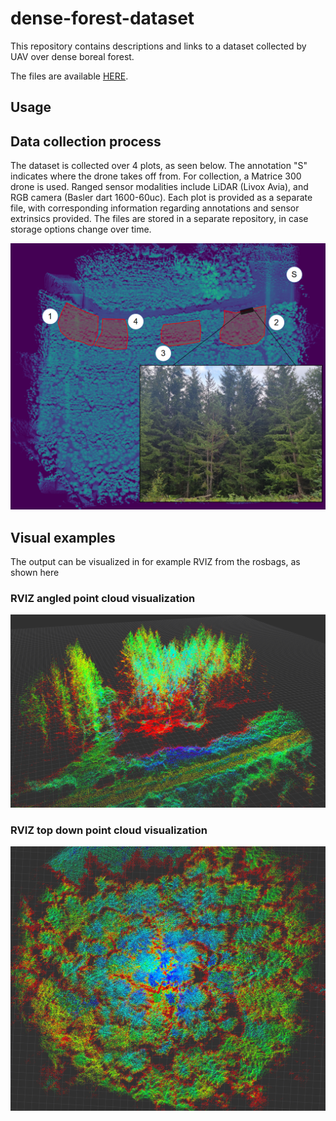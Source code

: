 # dense-forest-dataset
This repository contains descriptions and links to a dataset collected by UAV over dense boreal forest. 

The files are available [HERE](https://huggingface.co/Alwaki/forest_dataset/tree/main).

## Usage


## Data collection process
The dataset is collected over 4 plots, as seen below. The annotation "S" indicates where the drone takes off from. For collection, a Matrice 300 drone is used. Ranged sensor modalities include LiDAR (Livox Avia), and RGB camera (Basler dart 1600-60uc). Each plot is provided as a separate file, with corresponding information regarding annotations and sensor extrinsics provided. The files are stored in a separate repository, in case storage options change over time.

![survey-area](images/survey.png)

## Visual examples
The output can be visualized in for example RVIZ from the rosbags, as shown here

### RVIZ angled point cloud visualization
![view with road](images/pc_side.png)

### RVIZ top down point cloud visualization
![top](images/pc_top.png)
